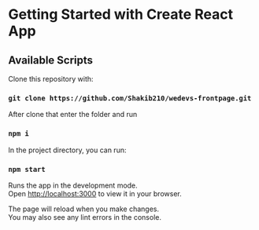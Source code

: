 # Getting Started with Create React App

## Available Scripts

Clone this repository with:
### `git clone https://github.com/Shakib210/wedevs-frontpage.git` 

After clone that enter the folder and run
### `npm i`

In the project directory, you can run:

### `npm start`

Runs the app in the development mode.\
Open [http://localhost:3000](http://localhost:3000) to view it in your browser.

The page will reload when you make changes.\
You may also see any lint errors in the console.
